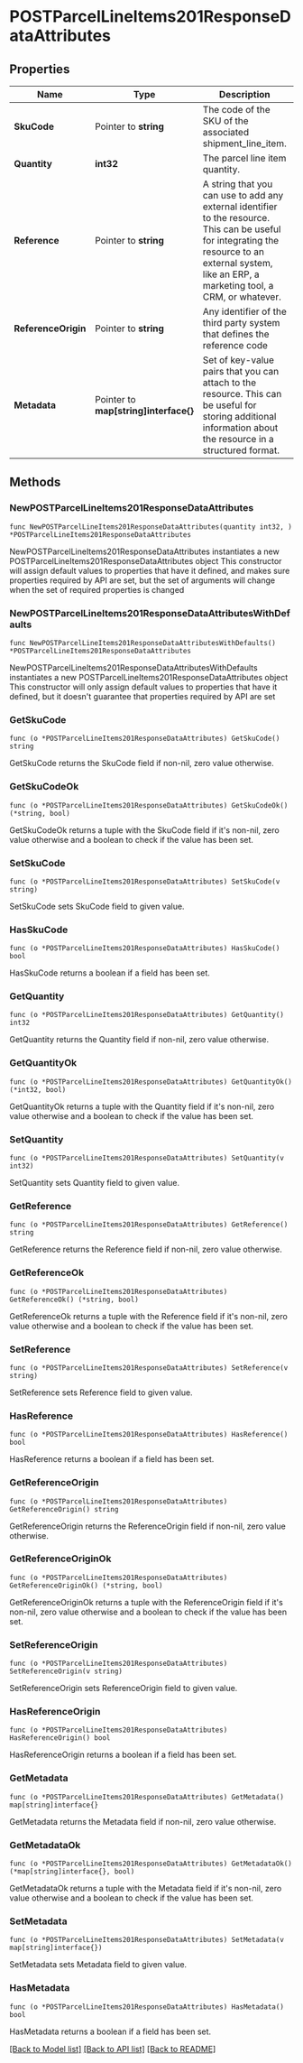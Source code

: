 # POSTParcelLineItems201ResponseDataAttributes

## Properties

Name | Type | Description | Notes
------------ | ------------- | ------------- | -------------
**SkuCode** | Pointer to **string** | The code of the SKU of the associated shipment_line_item. | [optional] 
**Quantity** | **int32** | The parcel line item quantity. | 
**Reference** | Pointer to **string** | A string that you can use to add any external identifier to the resource. This can be useful for integrating the resource to an external system, like an ERP, a marketing tool, a CRM, or whatever. | [optional] 
**ReferenceOrigin** | Pointer to **string** | Any identifier of the third party system that defines the reference code | [optional] 
**Metadata** | Pointer to **map[string]interface{}** | Set of key-value pairs that you can attach to the resource. This can be useful for storing additional information about the resource in a structured format. | [optional] 

## Methods

### NewPOSTParcelLineItems201ResponseDataAttributes

`func NewPOSTParcelLineItems201ResponseDataAttributes(quantity int32, ) *POSTParcelLineItems201ResponseDataAttributes`

NewPOSTParcelLineItems201ResponseDataAttributes instantiates a new POSTParcelLineItems201ResponseDataAttributes object
This constructor will assign default values to properties that have it defined,
and makes sure properties required by API are set, but the set of arguments
will change when the set of required properties is changed

### NewPOSTParcelLineItems201ResponseDataAttributesWithDefaults

`func NewPOSTParcelLineItems201ResponseDataAttributesWithDefaults() *POSTParcelLineItems201ResponseDataAttributes`

NewPOSTParcelLineItems201ResponseDataAttributesWithDefaults instantiates a new POSTParcelLineItems201ResponseDataAttributes object
This constructor will only assign default values to properties that have it defined,
but it doesn't guarantee that properties required by API are set

### GetSkuCode

`func (o *POSTParcelLineItems201ResponseDataAttributes) GetSkuCode() string`

GetSkuCode returns the SkuCode field if non-nil, zero value otherwise.

### GetSkuCodeOk

`func (o *POSTParcelLineItems201ResponseDataAttributes) GetSkuCodeOk() (*string, bool)`

GetSkuCodeOk returns a tuple with the SkuCode field if it's non-nil, zero value otherwise
and a boolean to check if the value has been set.

### SetSkuCode

`func (o *POSTParcelLineItems201ResponseDataAttributes) SetSkuCode(v string)`

SetSkuCode sets SkuCode field to given value.

### HasSkuCode

`func (o *POSTParcelLineItems201ResponseDataAttributes) HasSkuCode() bool`

HasSkuCode returns a boolean if a field has been set.

### GetQuantity

`func (o *POSTParcelLineItems201ResponseDataAttributes) GetQuantity() int32`

GetQuantity returns the Quantity field if non-nil, zero value otherwise.

### GetQuantityOk

`func (o *POSTParcelLineItems201ResponseDataAttributes) GetQuantityOk() (*int32, bool)`

GetQuantityOk returns a tuple with the Quantity field if it's non-nil, zero value otherwise
and a boolean to check if the value has been set.

### SetQuantity

`func (o *POSTParcelLineItems201ResponseDataAttributes) SetQuantity(v int32)`

SetQuantity sets Quantity field to given value.


### GetReference

`func (o *POSTParcelLineItems201ResponseDataAttributes) GetReference() string`

GetReference returns the Reference field if non-nil, zero value otherwise.

### GetReferenceOk

`func (o *POSTParcelLineItems201ResponseDataAttributes) GetReferenceOk() (*string, bool)`

GetReferenceOk returns a tuple with the Reference field if it's non-nil, zero value otherwise
and a boolean to check if the value has been set.

### SetReference

`func (o *POSTParcelLineItems201ResponseDataAttributes) SetReference(v string)`

SetReference sets Reference field to given value.

### HasReference

`func (o *POSTParcelLineItems201ResponseDataAttributes) HasReference() bool`

HasReference returns a boolean if a field has been set.

### GetReferenceOrigin

`func (o *POSTParcelLineItems201ResponseDataAttributes) GetReferenceOrigin() string`

GetReferenceOrigin returns the ReferenceOrigin field if non-nil, zero value otherwise.

### GetReferenceOriginOk

`func (o *POSTParcelLineItems201ResponseDataAttributes) GetReferenceOriginOk() (*string, bool)`

GetReferenceOriginOk returns a tuple with the ReferenceOrigin field if it's non-nil, zero value otherwise
and a boolean to check if the value has been set.

### SetReferenceOrigin

`func (o *POSTParcelLineItems201ResponseDataAttributes) SetReferenceOrigin(v string)`

SetReferenceOrigin sets ReferenceOrigin field to given value.

### HasReferenceOrigin

`func (o *POSTParcelLineItems201ResponseDataAttributes) HasReferenceOrigin() bool`

HasReferenceOrigin returns a boolean if a field has been set.

### GetMetadata

`func (o *POSTParcelLineItems201ResponseDataAttributes) GetMetadata() map[string]interface{}`

GetMetadata returns the Metadata field if non-nil, zero value otherwise.

### GetMetadataOk

`func (o *POSTParcelLineItems201ResponseDataAttributes) GetMetadataOk() (*map[string]interface{}, bool)`

GetMetadataOk returns a tuple with the Metadata field if it's non-nil, zero value otherwise
and a boolean to check if the value has been set.

### SetMetadata

`func (o *POSTParcelLineItems201ResponseDataAttributes) SetMetadata(v map[string]interface{})`

SetMetadata sets Metadata field to given value.

### HasMetadata

`func (o *POSTParcelLineItems201ResponseDataAttributes) HasMetadata() bool`

HasMetadata returns a boolean if a field has been set.


[[Back to Model list]](../README.md#documentation-for-models) [[Back to API list]](../README.md#documentation-for-api-endpoints) [[Back to README]](../README.md)


